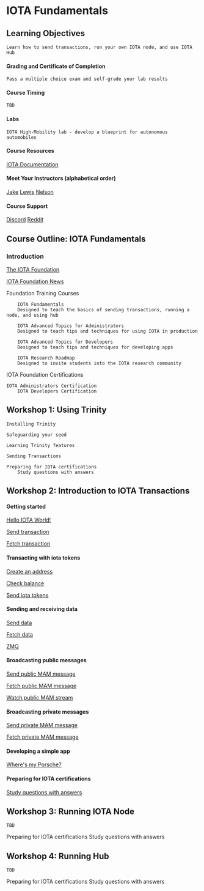 # IOTA Fundamentals

## Learning Objectives
    Learn how to send transactions, run your own IOTA node, and use IOTA Hub

#### Grading and Certificate of Completion
    Pass a multiple choice exam and self-grade your lab results

#### Course Timing
	TBD

#### Labs
	IOTA High-Mobility lab - develop a blueprint for autonomous automobiles

#### Course Resources

[IOTA Documentation](https://docs.iota.works/)

#### Meet Your Instructors (alphabetical order)
[Jake]()
[Lewis]()
[Nelson](https://blog.iota.org/welcome-s-d-nelson-to-the-iota-foundation-f4bda5f16cf)

#### Course Support
[Discord](https://www.reddit.com/r/Iota/comments/6rkfhq/iota_discord/)
[Reddit](https://www.reddit.com/r/Iota/comments/6rkfhq/iota_discord/)

## Course Outline:  IOTA Fundamentals

### Introduction

[The IOTA Foundation](https://www.iota.org/)

[IOTA Foundation News](https://blog.iota.org/)

Foundation Training Courses

        IOTA Fundamentals
        Designed to teach the basics of sending transactions, running a node, and using hub

        IOTA Advanced Topics for Administrators
        Designed to teach tips and techniques for using IOTA in production

        IOTA Advanced Topics for Developers
        Designed to teach tips and techniques for developing apps

        IOTA Research Roadmap
        Designed to invite students into the IOTA research community
	

IOTA Foundation Certifications

	IOTA Administrators Certification
      	IOTA Developers Certification

## Workshop 1:  Using Trinity

	Installing Trinity

	Safeguarding your seed

	Learning Trinity features

	Sending Transactions

	Preparing for IOTA certifications
		Study questions with answers

## Workshop 2:  Introduction to IOTA Transactions

#### Getting started

[Hello IOTA World!](tutorials/1-hello-world.md)

[Send transaction](tutorials/2.1-send-hello.md)

[Fetch transaction](tutorials/2.2-fetch-hello.md)

#### Transacting with iota tokens

[Create an address](tutorials/3.1-create-address.md)

[Check balance](tutorials/3.2-check-balance.md)

[Send iota tokens](tutorials/4.send-tokens.md)

#### Sending and receiving data

[Send data](tutorials/5.1-send-data.md)

[Fetch data](tutorials/5.2-fetch-data.md)

[ZMQ](tutorials/6-zmq-fetch-data.md)

#### Broadcasting public messages

[Send public MAM message](tutorials/7.1-mam-public-send.md)

[Fetch public MAM message](tutorials/7.2-mam-public-fetch.md)

[Watch public MAM stream](tutorials/7.5-mam-public-watch.md)

#### Broadcasting private messages

[Send private MAM message](tutorials/7.3-mam-private-send.md)

[Fetch private MAM message](tutorials/7.4-mam-private-fetch.md)

#### Developing a simple app

[Where's my Porsche?](https://github.com/NelsonPython/MAM/blob/master/knowledgebase/HM.md)

#### Preparing for IOTA certifications

[Study questions with answers](Quiz.md)

## Workshop 3:  Running IOTA Node
	
	TBD


Preparing for IOTA certifications
	Study questions with answers

## Workshop 4:  Running Hub

	TBD

Preparing for IOTA certifications
	Study questions with answers
